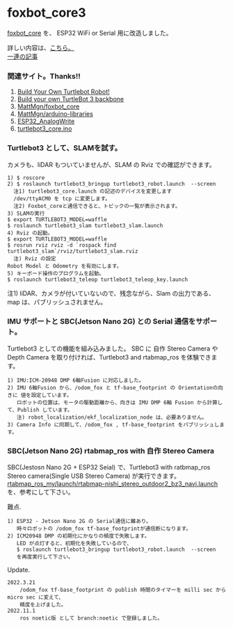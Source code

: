 # foxbot_core3
[foxbot_core](https://github.com/MattMgn/foxbot_core) を、 ESP32 WiFi or Serial 用に改造しました。 
 
詳しい内容は、[こちら。](http://www.netosa.com/blog/2021/05/turtlebot3-4.html)  
[一連の記事](http://www.netosa.com/blog/cat2/ros/robot-car/)  
  
### 関連サイト。Thanks!!  
1. [Build Your Own Turtlebot Robot!](https://www.instructables.com/Build-Your-Own-Turtblebot-Robot/) 
2. [Build your own TurtleBot 3 backbone](https://hackaday.io/project/167074-build-your-own-turtlebot-3-backbone)
3. [MattMgn/foxbot_core](https://github.com/MattMgn/foxbot_core)
4. [MattMgn/arduino-libraries](https://github.com/MattMgn/arduino-libraries)
5. [ESP32_AnalogWrite](https://github.com/ERROPiX/ESP32_AnalogWrite)
6. [turtlebot3_core.ino](https://github.com/ROBOTIS-GIT/OpenCR/blob/master/arduino/opencr_arduino/opencr/libraries/turtlebot3/examples/turtlebot3_waffle/turtlebot3_core/turtlebot3_core.ino)
  
### Turtlebot3 として、SLAMを試す。  
カメラも、liDAR もついていませんが、SLAM の Rviz での確認ができます。  

    1) $ roscore  
    2) $ roslaunch turtlebot3_bringup turtlebot3_robot.launch  --screen  
      注1) turtlebot3_core.launch の記述のデバイスを変更します  
      /dev/ttyACM0 を tcp に変更します。  
      注2) Foxbot_coreと通信できると、トピックの一覧が表示されます。  
    3) SLAMの実行  
    $ export TURTLEBOT3_MODEL=waffle  
    $ roslaunch turtlebot3_slam turtlebot3_slam.launch  
    4) Rviz の起動。  
    $ export TURTLEBOT3_MODEL=waffle  
    $ rosrun rviz rviz -d `rospack find turtlebot3_slam`/rviz/turtlebot3_slam.rviz  
      注) Rviz の設定  
    Robot Model と Odometry を有効にします。  
    5) キーボード操作のプログラムを起動。  
    $ roslaunch turtlebot3_teleop turtlebot3_teleop_key.launch  

注1) liDAR、カメラが付いていないので、残念ながら、Slam の出力である、map は、パブリッシュされません。  

### IMU サポートと SBC(Jetson Nano 2G) との Serial 通信をサポート。  
Turtlebot3 としての機能を組み込みました。
SBC に 自作 Stereo Camera や Depth Camera を取り付ければ、Turtlebot3 and rtabmap_ros を体験できます。  
    
    1) IMU:ICM-20948 DMP 6軸Fusion に対応しました。  
    2) IMU 6軸Fusion から、/odom_fox と tf-base_footprint の Orientationの向きに 値を設定しています。  
       ロボットの位置は、モータの駆動距離から、向きは IMU DMP 6軸 Fusion から計算して、Publish しています。  
       注) robot_localization/ekf_localization_node は、必要ありません。  
    3) Camera Info に同期して、/odom_fox , tf-base_footprint をパブリッシュします。  
    
### SBC(Jetson Nano 2G) rtabmap_ros with 自作 Stereo Camera    
SBC(Jestosn Nano 2G + ESP32 Seial) で、Turtlebot3 with ratbmap_ros Stereo camera(Single USB Stereo Camera) が実行できます。    
[rtabmap_ros_my/launch/rtabmap-nishi_stereo_outdoor2_bz3_navi.launch](https://github.com/tosa-no-onchan/rtabmap_ros_my/blob/main/launch/rtabmap-nishi_stereo_outdoor2_bz3_navi.launch) を、参考にして下さい。    
    
難点.    
    
    1) ESP32 - Jetson Nano 2G の Serial通信に難あり。    
       時々ロボットの /odom_fox tf-base_footprintが通信断になります。        
    2) ICM20948 DMP の初期化にかなりの頻度で失敗します。    
       LED が点灯すると、初期化を失敗しているので、    
       $ roslaunch turtlebot3_bringup turtlebot3_robot.launch  --screen    
       を再度実行して下さい。    
    
Update.    
    
    2022.3.21    
        /odom_fox tf-base_footprint の publish 時間のタイマーを milli sec から micro sec に変えて、    
        精度を上げました。    
    2022.11.1    
        ros noetic版 として branch:noetic で登録しました。    
        
    
    
 



